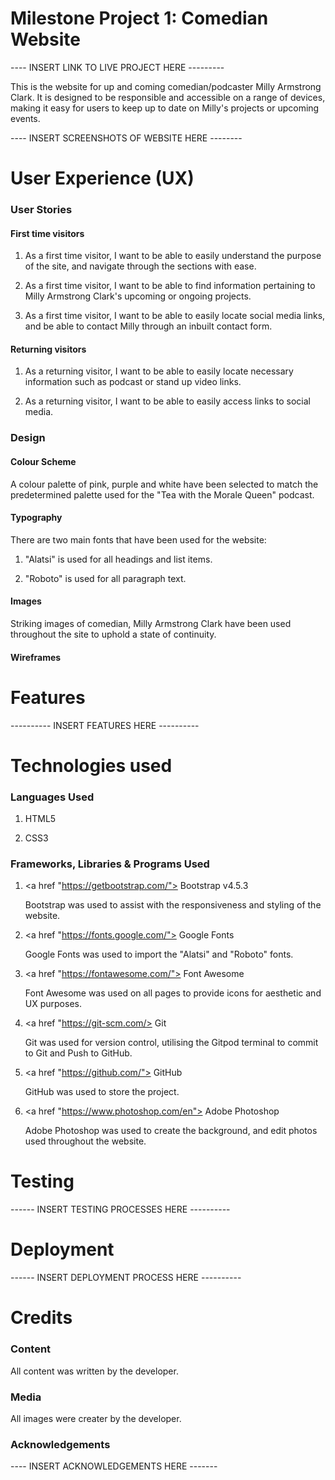 # Milestone Project 1: Comedian Website

---- INSERT LINK TO LIVE PROJECT HERE ---------

This is the website for up and coming comedian/podcaster Milly Armstrong Clark. It is designed to be responsible and accessible on a range of devices, 
making it easy for users to keep up to date on Milly's projects or upcoming events.

---- INSERT SCREENSHOTS OF WEBSITE HERE --------


# User Experience (UX)

<h3>User Stories</h3>

<h4>First time visitors</h4>

1. As a first time visitor, I want to be able to easily understand the purpose of the site, and navigate through the sections with ease.

2. As a first time visitor, I want to be able to find information pertaining to Milly Armstrong Clark's upcoming or ongoing projects.

3. As a first time visitor, I want to be able to easily locate social media links, and be able to contact Milly through an inbuilt contact form.


<h4>Returning visitors</h4>

1. As a returning visitor, I want to be able to easily locate necessary information such as podcast or stand up video links.

2. As a returning visitor, I want to be able to easily access links to social media.


<h3>Design</h3>

<h4>Colour Scheme</h4>
A colour palette of pink, purple and white have been selected to match the predetermined palette used for the "Tea with the Morale Queen" podcast.

<h4>Typography</h4>
There are two main fonts that have been used for the website:

1. "Alatsi" is used for all headings and list items.

2. "Roboto" is used for all paragraph text.

<h4>Images</h4>
Striking images of comedian, Milly Armstrong Clark have been used throughout the site to uphold a state of continuity.

<h4>Wireframes</h4>


# Features

  ----------  INSERT FEATURES HERE ----------

# Technologies used

<h3>Languages Used</h3>

1. HTML5

2. CSS3

<h3>Frameworks, Libraries & Programs Used</h3>

1. <a href "https://getbootstrap.com/"> Bootstrap v4.5.3 </a>
    
    Bootstrap was used to assist with the responsiveness and styling of the website.

2. <a href "https://fonts.google.com/"> Google Fonts </a>
    
    Google Fonts was used to import the "Alatsi" and "Roboto" fonts.

3. <a href "https://fontawesome.com/"> Font Awesome </a>
    
    Font Awesome was used on all pages to provide icons for aesthetic and UX purposes.

4. <a href "https://git-scm.com/> Git </a>
    
    Git was used for version control, utilising the Gitpod terminal to commit to Git and Push to GitHub.

5. <a href "https://github.com/"> GitHub </a>
    
    GitHub was used to store the project.

6. <a href "https://www.photoshop.com/en"> Adobe Photoshop </a>
    
    Adobe Photoshop was used to create the background, and edit photos used throughout the website.


# Testing

------ INSERT TESTING PROCESSES HERE ----------


# Deployment

------ INSERT DEPLOYMENT PROCESS HERE ----------


# Credits

<h3>Content</h3>

All content was written by the developer.


<h3>Media</h3>

All images were creater by the developer.


<h3>Acknowledgements</h3>

---- INSERT ACKNOWLEDGEMENTS HERE -------